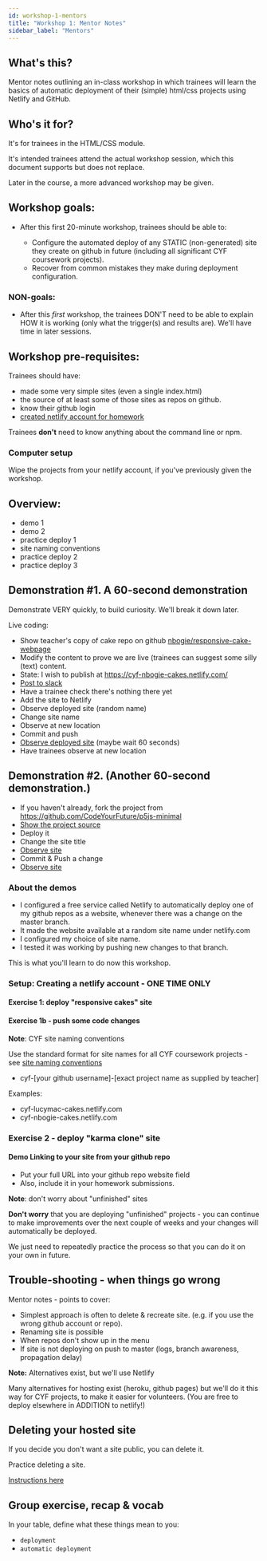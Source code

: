 ```yaml
---
id: workshop-1-mentors
title: "Workshop 1: Mentor Notes"
sidebar_label: "Mentors"
---
```


## What's this?

Mentor notes outlining an in-class workshop in which trainees will learn the basics of automatic deployment of their (simple) html/css projects using Netlify and GitHub.

## Who's it for?

It's for trainees in the HTML/CSS module.

It's intended trainees attend the actual workshop session, which this document supports but does not replace.

Later in the course, a more advanced workshop may be given.

## Workshop goals:

- After this first 20-minute workshop, trainees should be able to:

  - Configure the automated deploy of any STATIC (non-generated) site they create on github in future (including all significant CYF coursework projects).
  - Recover from common mistakes they make during deployment configuration.

### NON-goals:

- After this _first_ workshop, the trainees DON'T need to be able to explain HOW it is working (only what the trigger(s) and results are). We'll have time in later sessions.

## Workshop pre-requisites:

Trainees should have:

- made some very simple sites (even a single index.html)
- the source of at least some of those sites as repos on github.
- know their github login
- [created netlify account for homework](https://classroom.google.com/u/1/c/Mzk3NDA1NjA4MTVa/a/NjA0NjEwMzM1MzRa/submissions/by-status/and-sort-first-name/not-done)

Trainees **don't** need to know anything about the command line or npm.

### Computer setup

Wipe the projects from your netlify account, if you've previously given the workshop.

## Overview:

- demo 1
- demo 2
- practice deploy 1
- site naming conventions
- practice deploy 2
- practice deploy 3

## Demonstration #1. A 60-second demonstration

Demonstrate VERY quickly, to build curiosity. We'll break it down later.

Live coding:

- Show teacher's copy of cake repo on github [nbogie/responsive-cake-webpage](https://github.com/nbogie/responsive-cake-webpage)
- Modify the content to prove we are live (trainees can suggest some silly (text) content.
- State: I wish to publish at https://cyf-nbogie-cakes.netlify.com/
- [Post to slack](https://app.slack.com/client/T2H71EFLK/CSE061L6L/thread/CSE061L6L-1581174531.227000)
- Have a trainee check there's nothing there yet
- Add the site to Netlify
- Observe deployed site (random name)
- Change site name
- Observe at new location
- Commit and push
- [Observe deployed site](https://cyf-nbogie-cakes.netlify.com/) (maybe wait 60 seconds)
- Have trainees observe at new location

## Demonstration #2. (Another 60-second demonstration.)

- If you haven't already, fork the project from https://github.com/CodeYourFuture/p5js-minimal
- [Show the project source](https://github.com/nbogie/p5js-minimal)
- Deploy it
- Change the site title
- [Observe site](https://cyf-nbogie-p5js.netlify.com/)
- Commit & Push a change
- [Observe site](https://cyf-nbogie-p5js.netlify.com/)

### About the demos

- I configured a free service called Netlify to automatically deploy one of my github repos as a website, whenever there was a change on the master branch.
- It made the website available at a random site name under netlify.com
- I configured my choice of site name.
- I tested it was working by pushing new changes to that branch.

This is what you'll learn to do now this workshop.

### Setup: Creating a netlify account - ONE TIME ONLY

#### Exercise 1: deploy "responsive cakes" site

#### Exercise 1b - push some code changes

**Note**: CYF site naming conventions

Use the standard format for site names for all CYF coursework projects - see [site naming conventions](/workshops/deployment/cyf-site-naming-conventions)

- cyf-[your github username]-[exact project name as supplied by teacher]

Examples:

- cyf-lucymac-cakes.netlify.com
- cyf-nbogie-cakes.netlify.com

### Exercise 2 - deploy "karma clone" site

#### Demo Linking to your site from your github repo

- Put your full URL into your github repo website field
- Also, include it in your homework submissions.

**Note**: don't worry about "unfinished" sites

**Don't worry** that you are deploying "unfinished" projects - you can continue to make improvements over the next couple of weeks and your changes will automatically be deployed.

We just need to repeatedly practice the process so that you can do it on your own in future.

## Trouble-shooting - when things go wrong

Mentor notes - points to cover:

- Simplest approach is often to delete & recreate site. (e.g. if you use the wrong github account or repo).
- Renaming site is possible
- When repos don't show up in the menu
- If site is not deploying on push to master (logs, branch awareness, propagation delay)

**Note:** Alternatives exist, but we'll use Netlify

Many alternatives for hosting exist (heroku, github pages) but we'll do it this way for CYF projects, to make it easier for volunteers. (You are free to deploy elsewhere in ADDITION to netlify!)

## Deleting your hosted site

If you decide you don't want a site public, you can delete it.

Practice deleting a site.

[Instructions here](./cheatsheet)

## Group exercise, recap & vocab

In your table, define what these things mean to you:

- `deployment`
- `automatic deployment`
